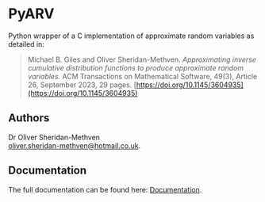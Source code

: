# PyARV

Python wrapper of a C implementation of
approximate random variables as detailed in:

>Michael B. Giles and Oliver Sheridan-Methven. 
> _Approximating
inverse cumulative distribution functions to produce
approximate random variables._ 
> ACM Transactions
on Mathematical Software, 49(3), Article 26, September 2023, 29 pages. 
> [https://doi.org/10.1145/3604935](https://doi.org/10.1145/3604935)

## Authors

Dr Oliver Sheridan-Methven  
[oliver.sheridan-methven@hotmail.co.uk](mailto:oliver.sheridan-methven@hotmail.co.uk).

## Documentation

The full documentation can be found here: [Documentation](https://oliversheridanmethven.github.io/pyarv/).

